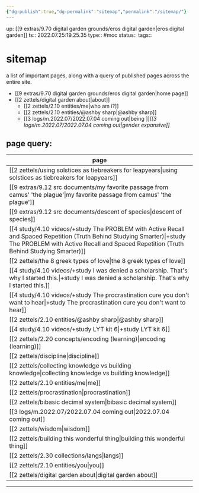 ```yaml
---
{"dg-publish":true,"dg-permalink":"sitemap","permalink":"/sitemap/"}
---
```



up: [[9 extras/9.70 digital garden grounds/eros digital garden\|eros digital garden]]
ts:: 2022.07.25:19.25.35
type:: #moc
status:: 
tags:: 

# sitemap
a list of important pages,
along with a query of published pages across the entire site.

- [[9 extras/9.70 digital garden grounds/eros digital garden\|home page]]
- [[2 zettels/digital garden about\|about]]
	- [[2 zettels/2.10 entities/me\|who am i?]]
	- [[2 zettels/2.10 entities/@ashby sharp\|@ashby sharp]]
	- [[3 logs/m.2022.07/2022.07.04 coming out\|being ]]*[[3 logs/m.2022.07/2022.07.04 coming out\|gender expansive]]*


## page query:
| page                                                                                                                                                                                                                |
| ------------------------------------------------------------------------------------------------------------------------------------------------------------------------------------------------------------------- |
| [[2 zettels/using solstices as tiebreakers for leapyears\|using solstices as tiebreakers for leapyears]]                                                                                                         |
| [[9 extras/9.12 src documents/my favorite passage from camus' 'the plague'\|my favorite passage from camus' 'the plague']]                                                                                       |
| [[9 extras/9.12 src documents/descent of species\|descent of species]]                                                                                                                                           |
| [[4 study/4.10 videos/+study The PROBLEM with Active Recall and Spaced Repetition (Truth Behind Studying Smarter)\|+study The PROBLEM with Active Recall and Spaced Repetition (Truth Behind Studying Smarter)]] |
| [[2 zettels/the 8 greek types of love\|the 8 greek types of love]]                                                                                                                                               |
| [[4 study/4.10 videos/+study I was denied a scholarship. That's why I started this.\|+study I was denied a scholarship. That's why I started this.]]                                                             |
| [[4 study/4.10 videos/+study The procrastination cure you don't want to hear\|+study The procrastination cure you don't want to hear]]                                                                           |
| [[2 zettels/2.10 entities/@ashby sharp\|@ashby sharp]]                                                                                                                                                           |
| [[4 study/4.10 videos/+study LYT kit 6\|+study LYT kit 6]]                                                                                                                                                       |
| [[2 zettels/2.20 concepts/encoding (learning)\|encoding (learning)]]                                                                                                                                             |
| [[2 zettels/discipline\|discipline]]                                                                                                                                                                             |
| [[2 zettels/collecting knowledge vs building knowledge\|collecting knowledge vs building knowledge]]                                                                                                             |
| [[2 zettels/2.10 entities/me\|me]]                                                                                                                                                                               |
| [[2 zettels/procrastination\|procrastination]]                                                                                                                                                                   |
| [[2 zettels/bibasic decimal system\|bibasic decimal system]]                                                                                                                                                     |
| [[3 logs/m.2022.07/2022.07.04 coming out\|2022.07.04 coming out]]                                                                                                                                                |
| [[2 zettels/wisdom\|wisdom]]                                                                                                                                                                                     |
| [[2 zettels/building this wonderful thing\|building this wonderful thing]]                                                                                                                                       |
| [[2 zettels/2.30 collections/langs\|langs]]                                                                                                                                                                      |
| [[2 zettels/2.10 entities/you\|you]]                                                                                                                                                                             |
| [[2 zettels/digital garden about\|digital garden about]]                                                                                                                                                         |


____

